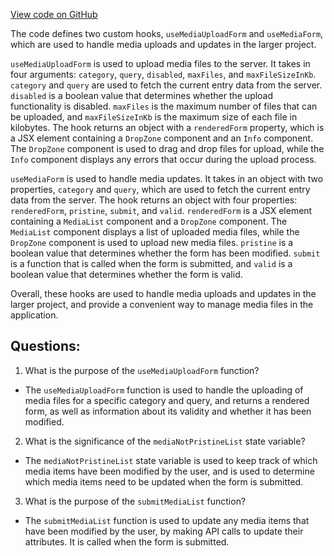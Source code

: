 [View code on GitHub](https://github.com/technologiestiftung/kulturdaten-frontend/blob/master/components/pages/helpers/media.tsx)

The code defines two custom hooks, `useMediaUploadForm` and `useMediaForm`, which are used to handle media uploads and updates in the larger project. 

`useMediaUploadForm` is used to upload media files to the server. It takes in four arguments: `category`, `query`, `disabled`, `maxFiles`, and `maxFileSizeInKb`. `category` and `query` are used to fetch the current entry data from the server. `disabled` is a boolean value that determines whether the upload functionality is disabled. `maxFiles` is the maximum number of files that can be uploaded, and `maxFileSizeInKb` is the maximum size of each file in kilobytes. The hook returns an object with a `renderedForm` property, which is a JSX element containing a `DropZone` component and an `Info` component. The `DropZone` component is used to drag and drop files for upload, while the `Info` component displays any errors that occur during the upload process.

`useMediaForm` is used to handle media updates. It takes in an object with two properties, `category` and `query`, which are used to fetch the current entry data from the server. The hook returns an object with four properties: `renderedForm`, `pristine`, `submit`, and `valid`. `renderedForm` is a JSX element containing a `MediaList` component and a `DropZone` component. The `MediaList` component displays a list of uploaded media files, while the `DropZone` component is used to upload new media files. `pristine` is a boolean value that determines whether the form has been modified. `submit` is a function that is called when the form is submitted, and `valid` is a boolean value that determines whether the form is valid.

Overall, these hooks are used to handle media uploads and updates in the larger project, and provide a convenient way to manage media files in the application.
## Questions: 
 1. What is the purpose of the `useMediaUploadForm` function?
- The `useMediaUploadForm` function is used to handle the uploading of media files for a specific category and query, and returns a rendered form, as well as information about its validity and whether it has been modified.

2. What is the significance of the `mediaNotPristineList` state variable?
- The `mediaNotPristineList` state variable is used to keep track of which media items have been modified by the user, and is used to determine which media items need to be updated when the form is submitted.

3. What is the purpose of the `submitMediaList` function?
- The `submitMediaList` function is used to update any media items that have been modified by the user, by making API calls to update their attributes. It is called when the form is submitted.